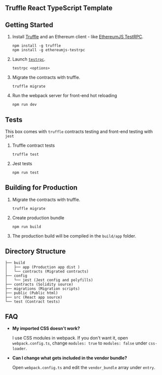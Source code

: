 Truffle React TypeScript Template
---
## Getting Started

1. Install [Truffle](http://truffleframework.com) and an Ethereum client - like [EthereumJS TestRPC](https://github.com/ethereumjs/testrpc).
    ```
    npm install -g truffle
    npm install -g ethereumjs-testrpc
    ```
1. Launch [`testrpc`](https://github.com/ethereumjs/testrpc).
    ```
    testrpc <options>
    ```
1. Migrate the contracts with truffle.
    ```
    truffle migrate
    ```
1. Run the webpack server for front-end hot reloading
    ```
    npm run dev
    ```

## Tests
This box comes with `truffle` contracts testing and front-end testing with `jest`
1. Truffle contract tests
    ```
    truffle test
    ```
1. Jest tests
    ```
    npm run test
    ```

## Building for Production
1. Migrate the contracts with truffle.
    ```
    truffle migrate
    ```
1. Create production bundle
    ```
    npm run build
    ```
1. The production build will be compiled in the `build/app` folder.

## Directory Structure
```
├── build
│   ├── app (Production app dist )
│   └── contracts (Migrated contracts)
├── config
│   └── jest (Jest config and polyfills)
├── contracts (Solidity source)
├── migrations (Migration scripts)
├── public (Public html)
├── src (React app source)
└── test (Contract tests)
```

## FAQ
- **My imported CSS doesn't work?**

  I use CSS modules in webpack. If you don't want it, open `webpack.config.ts`, change `modules: true` to `modules: false` under `css-loader`.

- **Can I change what gets included in the vendor bundle?**

  Open `webpack.config.ts` and edit the `vendor_bundle` array under `entry`.
